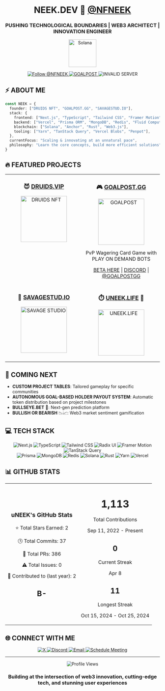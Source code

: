 <h1 align="center">NEEK.DEV 🚀 <a href="https://x.com/nfneek">@NFNEEK</a></h1>
<h3 align="center">PUSHING TECHNOLOGICAL BOUNDARIES | WEB3 ARCHITECT | INNOVATION ENGINEER</h3>

<p align="center">
  <a href="https://solana.com">
    <img src="https://res.cloudinary.com/bullsvbears/image/upload/v1701153025/SOLANA/Solana%20Logomark/SVG/Solana_Logomark_-_Color_xhsis5.svg" alt="Solana" width="90"/>
  </a>
</p>

<div align="center">
  <a href="https://x.com/nfneek">
    <img src="https://img.shields.io/badge/FOLLOW-@NFNEEK-000000?style=for-the-badge&logo=x&logoColor=white" alt="Follow @NFNEEK"/>
  </a>
  <a href="https://beta.goalpost.gg">
    <img src="https://img.shields.io/badge/🎮-GOALPOST-5865F2?style=for-the-badge" alt="GOALPOST"/>
  </a>
  <img src="https://img.shields.io/badge/STATUS-INVALID_SERVER-FF3E3E?style=for-the-badge" alt="INVALID SERVER"/>
</div>

## ⚡ ABOUT ME

```typescript
const NEEK = {
  founder: ["DRUIDS NFT", "GOALPOST.GG", "SAVAGESTUD.IO"],
  stack: {
    frontend: ["Next.js", "TypeScript", "Tailwind CSS", "Framer Motion", "Radix UI"],
    backend: ["Vercel", "Prisma ORM", "MongoDB", "Redis", "Fluid Compute"],
    blockchain: ["Solana", "Anchor", "Rust", "Web3.js"],
    tooling: ["Yarn", "TanStack Query", "Vercel Blobs", "Penpot"],
  },
  currentFocus: "Scaling & innovating at an unnatural pace",
  philosophy: "Learn the core concepts, build more efficient solutions"
}
```

## 🔥 FEATURED PROJECTS

<table>
  <tr>
    <td width="50%" valign="top">
      <h3 align="center">😈 <a href="https://druids.vip">DRUIDS.VIP</a></h3>
      <p align="center">
        <a href="https://druids.vip">
          <img src="https://druids.vip/favicon.ico" width="150" alt="DRUIDS NFT"/>
        </a>
      </p>
    </td>
    <td width="50%" valign="top">
      <h3 align="center">🎮 <a href="https://beta.goalpost.gg">GOALPOST.GG</a></h3>
      <p align="center">
        <a href="https://beta.goalpost.gg">
          <img src="https://beta.goalpost.gg/favicon.ico" width="150" alt="GOALPOST"/>
        </a>
      </p>
      <p align="center">PvP Wagering Card Game with PLAY ON DEMAND BOTS</p>
      <p align="center">
        <a href="https://beta.goalpost.gg">BETA HERE</a> | 
        <a href="https://discord.gg/goalpost">DISCORD</a> | 
        <a href="https://x.com/goalpostgg">@GOALPOSTGG</a>
      </p>
    </td>
  </tr>
  <tr>
    <td width="50%" valign="top">
      <h3 align="center">🧃 <a href="https://savage.tech">SAVAGESTUD.IO</a></h3>
      <p align="center">
        <a href="https://savage.tech">
          <img src="https://savage.tech/favicon.ico" width="150" alt="SAVAGE STUDIO"/>
        </a>
      </p>
    </td>
    <td width="50%" valign="top">
      <h3 align="center">⏱️ <a href="https://uneek.life">UNEEK.LIFE</a> 💨</h3>
      <p align="center">
        <a href="https://uneek.life">
          <img src="https://uneek.life/favicon.ico" width="150" alt="UNEEK.LIFE"/>
        </a>
      </p>
    </td>
  </tr>
</table>

## 🚀 COMING NEXT

- **CUSTOM PROJECT TABLES**: Tailored gameplay for specific communities
- **AUTONOMOUS GOAL-BASED HOLDER PAYOUT SYSTEM**: Automatic token distribution based on project milestones
- **BULLSEYE.BET** 👀: Next-gen prediction platform
- **BULLISH OR BEARISH** 📉📈: Web3 market sentiment gamification

## 💻 TECH STACK

<div align="center">
  <img src="https://img.shields.io/badge/NEXT.JS-000000?style=for-the-badge&logo=next.js&logoColor=white" alt="Next.js"/>
  <img src="https://img.shields.io/badge/TYPESCRIPT-3178C6?style=for-the-badge&logo=typescript&logoColor=white" alt="TypeScript"/>
  <img src="https://img.shields.io/badge/TAILWIND_CSS-38B2AC?style=for-the-badge&logo=tailwind-css&logoColor=white" alt="Tailwind CSS"/>
  <img src="https://img.shields.io/badge/RADIX_UI-161618?style=for-the-badge&logo=radix-ui&logoColor=white" alt="Radix UI"/>
  <img src="https://img.shields.io/badge/FRAMER_MOTION-0055FF?style=for-the-badge&logo=framer&logoColor=white" alt="Framer Motion"/>
  <img src="https://img.shields.io/badge/TANSTACK_QUERY-FF4154?style=for-the-badge&logo=react-query&logoColor=white" alt="TanStack Query"/>
</div>

<div align="center">
  <img src="https://img.shields.io/badge/PRISMA-2D3748?style=for-the-badge&logo=prisma&logoColor=white" alt="Prisma"/>
  <img src="https://img.shields.io/badge/MONGODB-47A248?style=for-the-badge&logo=mongodb&logoColor=white" alt="MongoDB"/>
  <img src="https://img.shields.io/badge/REDIS-DC382D?style=for-the-badge&logo=redis&logoColor=white" alt="Redis"/>
  <img src="https://img.shields.io/badge/SOLANA-9945FF?style=for-the-badge&logo=solana&logoColor=white" alt="Solana"/>
  <img src="https://img.shields.io/badge/RUST-000000?style=for-the-badge&logo=rust&logoColor=white" alt="Rust"/>
  <img src="https://img.shields.io/badge/YARN-2C8EBB?style=for-the-badge&logo=yarn&logoColor=white" alt="Yarn"/>
  <img src="https://img.shields.io/badge/VERCEL-000000?style=for-the-badge&logo=vercel&logoColor=white" alt="Vercel"/>
</div>

## 📊 GITHUB STATS

<div align="center">
  <table>
    <tr>
      <td>
        <div align="center">
          <h3>uNEEK's GitHub Stats</h3>
          <p>⭐ Total Stars Earned: 2</p>
          <p>🕒 Total Commits: 37</p>
          <p>🔱 Total PRs: 386</p>
          <p>⚠️ Total Issues: 0</p>
          <p>📝 Contributed to (last year): 2</p>
          <h2 align="center">B-</h2>
        </div>
      </td>
      <td>
        <div align="center">
          <h1>1,113</h1>
          <p>Total Contributions</p>
          <p>Sep 11, 2022 - Present</p>
          <h2 align="center">0</h2>
          <p>Current Streak</p>
          <p>Apr 8</p>
          <h2 align="center">11</h2>
          <p>Longest Streak</p>
          <p>Oct 15, 2024 - Oct 25, 2024</p>
        </div>
      </td>
    </tr>
  </table>
</div>

## 🌐 CONNECT WITH ME

<div align="center">
  <a href="https://x.com/nfneek">
    <img src="https://img.shields.io/badge/X-000000?style=for-the-badge&logo=x&logoColor=white" alt="X"/>
  </a>
  <a href="https://discord.gg/goalpost">
    <img src="https://img.shields.io/badge/DISCORD-5865F2?style=for-the-badge&logo=discord&logoColor=white" alt="Discord"/>
  </a>
  <a href="mailto:niko@savagestud.io">
    <img src="https://img.shields.io/badge/EMAIL-D14836?style=for-the-badge&logo=gmail&logoColor=white" alt="Email"/>
  </a>
  <a href="https://calendly.com/savagelabs">
    <img src="https://img.shields.io/badge/SCHEDULE_MEETING-4285F4?style=for-the-badge&logo=googlecalendar&logoColor=white" alt="Schedule Meeting"/>
  </a>
</div>

---

<div align="center">
  <img src="https://img.shields.io/badge/Profile_views-3-8A2BE2?style=flat-square" alt="Profile Views" />
</div>

<h3 align="center">Building at the intersection of web3 innovation, cutting-edge tech, and stunning user experiences</h3>
